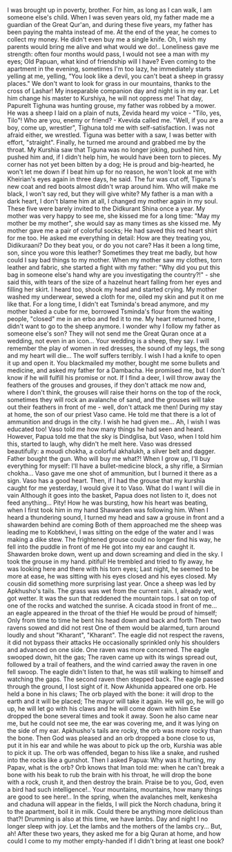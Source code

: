 I was brought up in poverty, brother. 
For him, as long as I can walk, I am someone else's child. 
When I was seven years old, my father made me a guardian of the Great Qur'an, and during these five years, my father has been paying the mahta instead of me.
At the end of the year, he comes to collect my money.
He didn't even buy me a single knife. 
Oh, I wish my parents would bring me alive and what would we do!..
Loneliness gave me strength: often four months would pass, I would not see a man with my eyes; Old Papuan, what kind of friendship will I have?
Even coming to the apartment in the evening, sometimes I'm too lazy, he immediately starts yelling at me, yelling, "You look like a devil, you can't beat a sheep in grassy places." 
We don't want to look for grass in our mountains, thanks to the cross of Lashar!
My inseparable companion day and night is in my ear. 
Let him change his master to Kurshiya, he will not oppress me! 
That day, Papurelt Tighuna was hunting grouse, my father was robbed by a mower. 
He was a sheep I laid on a plain of nuts, Zevida heard my voice - "Tilo, yes, Tilo"!
Who are you, enemy or friend? - Kvevida called me.
"Well, if you are a boy, come up, wrestler", Tighuna told me with self-satisfaction. 
I was not afraid either, we wrestled. 
Tiguna was better with a saw, I was better with effort, "straight". 
Finally, he turned me around and grabbed me by the throat. 
My Kurshia saw that Tiguna was no longer joking, pushed him, pushed him and, if I didn't help him, he would have been torn to pieces. 
My corner has not yet been bitten by a dog; He is proud and big-hearted, he won't let me down if I beat him up for no reason, he won't look at me with Kheirian's eyes again in three days, he said.
The fur was cut off, Tiguna's new coat and red boots almost didn't wrap around him. 
Who will make me black, I won't say red, but they will give white?
My father is a man with a dark heart, I don't blame him at all, I changed my mother again in my soul. 
These five were barely invited to the Didkurant Shina once a year. 
My mother was very happy to see me, she kissed me for a long time: "May my mother be my mother", she would say as many times as she kissed me. 
My mother gave me a pair of colorful socks; He had saved this red heart shirt for me too.
He asked me everything in detail: How are they treating you, Didikuraani? 
Do they beat you, or do you not care?
Has it been a long time, son, since you wore this leather? 
Sometimes they treat me badly, but how could I say bad things to my mother. 
When my mother saw my clothes, torn leather and fabric, she started a fight with my father: "Why did you put this bag in someone else's hand
why are you investigating the country?!" - she said this, with tears of the size of a hazelnut heart falling from her eyes and filling her skirt. 
I heard too, shook my head and started crying.
My mother washed my underwear, sewed a cloth for me, oiled my skin and put it on me like that.
For a long time, I didn't eat Tsminda's bread anymore, and my mother baked a cube for me, borrowed Tsminda's flour from the waiting people, "closed" me in an erbo and fed it to me.
My heart returned home, I didn't want to go to the sheep anymore.
I wonder why I follow my father as someone else's son? 
They will not send me the Great Quran once at a wedding, not even in an icon... 
Your wedding is a sheep, they say. 
I will remember the play of women in red dresses, the sound of my legs, the song and my heart will die...
The wolf suffers terribly.
I wish I had a knife to open it up and open it. 
You blackmailed my mother, bought me some bullets and medicine, and asked my father for a Dambacha. 
He promised me, but I don't know if he will fulfill his promise or not. 
If I find a deer, I will throw away the feathers of the grouses and grouses, if they don't attack me now and, where I don't think, the grouses will raise their horns on the top of the rock, sometimes they will rock an avalanche of sand, and the grouses will take out their feathers in front of me - well, don't attack me then!
During my stay at home, the son of our priest Vaso came. 
He told me that there is a lot of ammunition and drugs in the city. I wish he had given me...
Ah, I wish I was educated too! 
Vaso told me how many things he had seen and heard. 
However, Papua told me that the sky is Dindglisa, but Vaso, when I told him this, started to laugh, why didn't he melt here.
Vaso was dressed beautifully: a moudi chokha, a colorful akhalukh, a silver belt and dagger.
Father bought the gun.
Who will buy me what?! 
When I grow up, I'll buy everything for myself: I'll have a bullet-medicine block, a shy rifle, a Sirmian chokha...
Vaso gave me one shot of ammunition, but I burned it there as a sign. 
Vaso has a good heart. 
Then, if I had the grouse that my kurshia caught for me yesterday, I would give it to Vaso. 
What do I want
I will die in vain
Although it goes into the basket, Papua does not listen to it, does not feed anything...
Pity!
How he was bursting, how his heart was beating, when I first took him in my hand
Shawarden was following him. 
When I heard a thundering sound, I turned my head and saw
a grouse in front and a shawarden behind are coming
Both of them approached me
the sheep was leading me to Kobtkhevi, I was sitting on the edge of the water and I was making a dike stew. 
The frightened grouse could no longer find his way, he fell into the puddle in front of me
He got into my ear and caught it. 
Shawarden broke down, went up and down screaming and died in the sky. 
I took the grouse in my hand. 
pitiful! 
He trembled and tried to fly away, he was looking here and there with his torn eyes; 
Last night, he seemed to be more at ease, he was sitting with his eyes closed and his eyes closed.
My cousin did something more surprising last year.
Once a sheep was led by Apkhusho's tails. 
The grass was wet from the current rain. 
I, already wet, got wetter. 
It was the sun that reddened the mountain tops. 
I sat on top of one of the rocks and watched the sunrise. 
A cicada stood in front of me... 
an eagle appeared in the throat of the thief
He would be proud of himself; Only from time to time he bent his head down and back and forth
Then two ravens sowed and did not rest
One of them would be alarmed, turn around loudly and shout "Kharant", "Kharant".
The eagle did not respect the ravens, it did not bypass their attacks
He occasionally sprinkled only his shoulders and advanced on one side. 
One raven was more concerned. 
The eagle swooped down, hit the gas; The raven came up with its wings spread out, followed by a trail of feathers, and the wind carried away the raven in one fell swoop. 
The eagle didn't listen to that, he was still walking to himself and watching the gaps. 
The second raven then stepped back. 
The eagle passed through the ground, I lost sight of it.
Now Akhunida appeared one orb. 
He held a bone in his claws; The orb played with the bone: it will drop to the earth and it will be placed; The mayor will take it again. He will go, he will go up, he will let go with his claws and he will come down with him
Ese dropped the bone several times and took it away. 
Soon he also came near me, but he could not see me, the ear was covering me, and it was lying on the side of my ear. 
Apkhusho's tails are rocky, the orb was more rocky than the bone. 
Then God was pleased and an orb dropped a bone close to us, put it in his ear
and while he was about to pick up the orb, Kurshia was able to pick it up. 
The orb was offended, began to hiss like a snake, and rushed into the rocks like a gunshot. 
Then I asked Papua: Why was it hurting, my Papav, what is the orb? Orb knows that
Iman told me: when he can't break a bone with his beak to rub the brain with his throat, he will drop the bone with a rock, crush it, and then destroy the brain. 
Praise be to you, God, even a bird had such intelligence!.. 
Your mountains, mountains, how many things are good to see here!.. 
In the spring, when the avalanches melt, kenkesha and chaduna will appear in the fields, I will pick the Norch chaduna, bring it to the apartment, boil it in milk. 
Could there be anything more delicious than that?!
Drumming is also at this time, we have lambs. 
Day and night I no longer sleep with joy. 
Let the lambs and the mothers of the lambs cry... 
But, ah! After these two years, they asked me for a big Quran at home, and how could I come to my mother empty-handed if I didn't bring at least one book?
